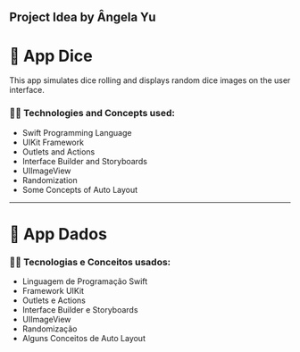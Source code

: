 ## Project Idea by Ângela Yu

# 🎲 App Dice

This app simulates dice rolling and displays random dice images on the user interface.

### 👩‍💻 Technologies and Concepts used:

- Swift Programming Language
- UIKit Framework
- Outlets and Actions
- Interface Builder and Storyboards
- UIImageView
- Randomization
- Some Concepts of Auto Layout 

***

# 🎲 App Dados

### 👩‍💻 Tecnologias e Conceitos usados:

- Linguagem de Programação Swift
- Framework UIKit
- Outlets e Actions
- Interface Builder e Storyboards
- UIImageView
- Randomização
- Alguns Conceitos de Auto Layout 
